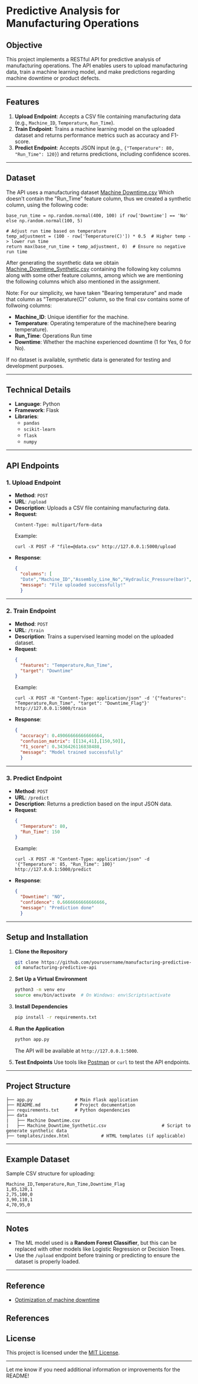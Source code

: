 # Predictive Analysis for Manufacturing Operations

## Objective

This project implements a RESTful API for predictive analysis of manufacturing operations. The API enables users to upload manufacturing data, train a machine learning model, and make predictions regarding machine downtime or product defects.

---

## Features

1. **Upload Endpoint**: Accepts a CSV file containing manufacturing data (e.g., `Machine_ID`, `Temperature`, `Run_Time`).
2. **Train Endpoint**: Trains a machine learning model on the uploaded dataset and returns performance metrics such as accuracy and F1-score.
3. **Predict Endpoint**: Accepts JSON input (e.g., `{"Temperature": 80, "Run_Time": 120}`) and returns predictions, including confidence scores.

---

## Dataset

The API uses a manufacturing dataset [Machine Downtime.csv](https://github.com/sayan0506/Predictive-Analysis-for-Manufacturing-Operations/blob/main/Machine%20Downtime.csv) Which doesn't contain the "Run_Time" feature column, thus we created a synthetic column, using the following code:

    base_run_time = np.random.normal(400, 100) if row['Downtime'] == 'No' else np.random.normal(100, 5)
    
    # Adjust run time based on temperature
    temp_adjustment = (100 - row['Temperature(C)']) * 0.5  # Higher temp -> lower run time
    return max(base_run_time + temp_adjustment, 0)  # Ensure no negative run time


After generating the ssynthetic data we obtain [Machine_Downtime_Synthetic.csv](https://github.com/sayan0506/Predictive-Analysis-for-Manufacturing-Operations/blob/main/Machine_Downtime_Synthetic.csv) containing the following key columns along with some other feature columns, among which we are mentioning the following columns which also mentioned in the assignment.

Note: For our simplicity, we have taken "Bearing temperature" and made that column as "Temperature(C)" column, so the final csv contains some of follwoing columns:

- **Machine_ID**: Unique identifier for the machine.
- **Temperature**: Operating temperature of the machine(here bearing temperature).
- **Run_Time**: Operations Run time
- **Downtime**: Whether the machine experienced downtime (1 for Yes, 0 for No).

If no dataset is available, synthetic data is generated for testing and development purposes.

---

## Technical Details

- **Language**: Python
- **Framework**: Flask
- **Libraries**: 
  - `pandas`
  - `scikit-learn`
  - `flask`
  - `numpy`

---

## API Endpoints

### 1. **Upload Endpoint**
- **Method**: `POST`
- **URL**: `/upload`
- **Description**: Uploads a CSV file containing manufacturing data.
- **Request**:
  ```
  Content-Type: multipart/form-data
  ```
  Example:
  ```
  curl -X POST -F "file=@data.csv" http://127.0.0.1:5000/upload
  ```
- **Response**:
  ```json
  {
    "columns": [
    "Date","Machine_ID","Assembly_Line_No","Hydraulic_Pressure(bar)","Coolant_Pressure(bar)","Air_System_Pressure(bar)","Coolant_Temperature","Hydraulic_Oil_Temperature(?C)","Temperature(C)","Spindle_Vibration(?m)","Tool_Vibration(?m)","Spindle_Speed(RPM)","Voltage(volts)","Torque(Nm)","Cutting(kN)","Downtime","Run_Time"],
    "message": "File uploaded successfully!"
    }
  ```

---

### 2. **Train Endpoint**
- **Method**: `POST`
- **URL**: `/train`
- **Description**: Trains a supervised learning model on the uploaded dataset.
- **Request**:
  ```json
  {
    "features": "Temperature,Run_Time",
    "target": "Downtime"
  }
  ```
  Example:
  ```
  curl -X POST -H "Content-Type: application/json" -d '{"features": "Temperature,Run_Time", "target": "Downtime_Flag"}' http://127.0.0.1:5000/train
  ```
- **Response**:
  ```json
  {
    "accuracy": 0.49066666666666664,
    "confusion_matrix": [[134,41],[150,50]],
    "f1_score": 0.3436426116838488,
    "message": "Model trained successfully"
    }
  ```

---

### 3. **Predict Endpoint**
- **Method**: `POST`
- **URL**: `/predict`
- **Description**: Returns a prediction based on the input JSON data.
- **Request**:
  ```json
  {
    "Temperature": 80,
    "Run_Time": 150
  }
  ```
  Example:
  ```
  curl -X POST -H "Content-Type: application/json" -d '{"Temperature": 85, "Run_Time": 100}' http://127.0.0.1:5000/predict
  ```
- **Response**:
  ```json
  {
    "Downtime": "NO",
    "confidence": 0.6666666666666666,
    "message": "Prediction done"
    }
  ```

---

## Setup and Installation

1. **Clone the Repository**
   ```bash
   git clone https://github.com/yourusername/manufacturing-predictive-api.git
   cd manufacturing-predictive-api
   ```

2. **Set Up a Virtual Environment**
   ```bash
   python3 -m venv env
   source env/bin/activate  # On Windows: env\Scripts\activate
   ```

3. **Install Dependencies**
   ```bash
   pip install -r requirements.txt
   ```

4. **Run the Application**
   ```bash
   python app.py
   ```
   The API will be available at `http://127.0.0.1:5000`.

5. **Test Endpoints**
   Use tools like [Postman](https://www.postman.com/) or `curl` to test the API endpoints.

---

## Project Structure

```
├── app.py                # Main Flask application
├── README.md             # Project documentation
├── requirements.txt      # Python dependencies
├── data
|   ├── Machine Downtime.csv
|   ├── Machine_Downtime_Synthetic.csv                     # Script to generate synthetic data
├── templates/index.html            # HTML templates (if applicable)
```

---

## Example Dataset

Sample CSV structure for uploading:
```
Machine_ID,Temperature,Run_Time,Downtime_Flag
1,85,120,1
2,75,100,0
3,90,110,1
4,70,95,0
```

---

## Notes

- The ML model used is a **Random Forest Classifier**, but this can be replaced with other models like Logistic Regression or Decision Trees.
- Use the `/upload` endpoint before training or predicting to ensure the dataset is properly loaded.

---

## Reference

* [Optimization of machine downtime](https://www.kaggle.com/datasets/srinivasanusuri/optimization-of-machine-downtime)

## References
[1]: https://github.com/username/repository-name "GitHub Repository"

## License

This project is licensed under the [MIT License](LICENSE).

---

Let me know if you need additional information or improvements for the README!
